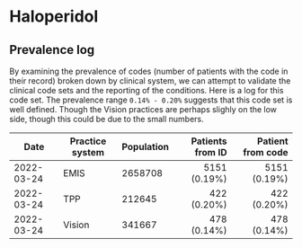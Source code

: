 # Haloperidol

## Prevalence log

By examining the prevalence of codes (number of patients with the code in their record) broken down by clinical system, we can attempt to validate the clinical code sets and the reporting of the conditions. Here is a log for this code set. The prevalence range `0.14% - 0.20%` suggests that this code set is well defined. Though the Vision practices are perhaps slighly on the low side, though this could be due to the small numbers.

| Date       | Practice system | Population | Patients from ID | Patient from code |
| ---------- | --------------- | ---------- | ---------------: | ----------------: |
| 2022-03-24 | EMIS            | 2658708    |     5151 (0.19%) |      5151 (0.19%) |
| 2022-03-24 | TPP             | 212645     |      422 (0.20%) |       422 (0.20%) |
| 2022-03-24 | Vision          | 341667     |      478 (0.14%) |       478 (0.14%) |
